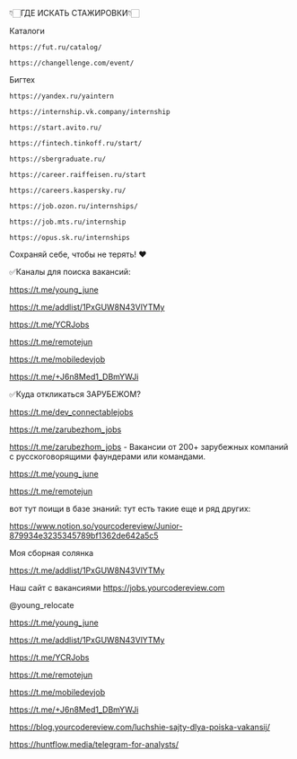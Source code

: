 👇🏻ГДЕ ИСКАТЬ СТАЖИРОВКИ👇🏻


Каталоги
    
    https://fut.ru/catalog/
    
    https://changellenge.com/event/
    
 Бигтех
    
    https://yandex.ru/yaintern
    
    https://internship.vk.company/internship
    
    https://start.avito.ru/
    
    https://fintech.tinkoff.ru/start/
    
    https://sbergraduate.ru/
    
    https://career.raiffeisen.ru/start
    
    https://careers.kaspersky.ru/
    
    https://job.ozon.ru/internships/
    
    https://job.mts.ru/internship
    
    https://opus.sk.ru/internships

Сохраняй себе, чтобы не терять! ❤️

✅Каналы  для поиска вакансий:

https://t.me/young_june

https://t.me/addlist/1PxGUW8N43VlYTMy

https://t.me/YCRJobs

https://t.me/remotejun

https://t.me/mobiledevjob

https://t.me/+J6n8Med1_DBmYWJi

✅Куда откликаться ЗАРУБЕЖОМ?

https://t.me/dev_connectablejobs

https://t.me/zarubezhom_jobs

https://t.me/zarubezhom_jobs  - Вакансии от 200+ зарубежных компаний с русскоговорящими фаундерами или командами.

https://t.me/young_june

https://t.me/remotejun

вот тут поищи в базе знаний:
тут есть такие еще и ряд других:

https://www.notion.so/yourcodereview/Junior-879934e3235345789bf1362de642a5c5

Моя сборная солянка 

https://t.me/addlist/1PxGUW8N43VlYTMy

Наш сайт с вакансиями
https://jobs.yourcodereview.com

@young_relocate

https://t.me/young_june

https://t.me/addlist/1PxGUW8N43VlYTMy

https://t.me/YCRJobs

https://t.me/remotejun

https://t.me/mobiledevjob

https://t.me/+J6n8Med1_DBmYWJi

https://blog.yourcodereview.com/luchshie-sajty-dlya-poiska-vakansij/

https://huntflow.media/telegram-for-analysts/
